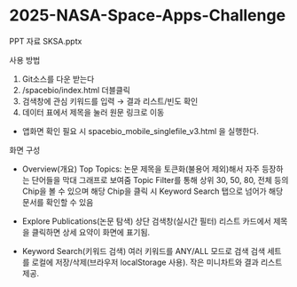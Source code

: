 # 2025-NASA-Space-Apps-Challenge

PPT 자료
SKSA.pptx

사용 방법

1) Git소스를 다운 받는다
2) /spacebio/index.html 더블클릭
3) 검색창에 관심 키워드를 입력 → 결과 리스트/빈도 확인
4) 데이터 표에서 제목을 눌러 원문 링크로 이동

* 앱화면 확인 필요 시 spacebio_mobile_singlefile_v3.html 을 실행한다.

화면 구성

- Overview(개요)
  Top Topics: 논문 제목을 토큰화(불용어 제외)해서 자주 등장하는 단어들을 막대 그래프로 보여줌
  Topic Filter를 통해 상위 30, 50, 80, 전체 등의 Chip을 볼 수 있으며
  해당 Chip을 클릭 시 Keyword Search 탭으로 넘어가 해당 문서를 확인할 수 있음

- Explore Publications(논문 탐색)
  상단 검색창(실시간 필터)
  리스트 카드에서 제목을 클릭하면 상세 요약이 화면에 표기됨.

- Keyword Search(키워드 검색)
  여러 키워드를 ANY/ALL 모드로 검색
  검색 세트를 로컬에 저장/삭제(브라우저 localStorage 사용).
  작은 미니차트와 결과 리스트 제공.
